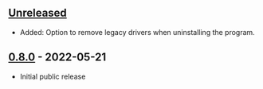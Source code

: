 ## [Unreleased]
  * Added: Option to remove legacy drivers when uninstalling the program.

## [0.8.0] - 2022-05-21
  * Initial public release

[Unreleased]: https://github.com/johnstevenson/pl2303-legacy/compare/0.8.0...HEAD
[0.8.0]: https://github.com/johnstevenson/pl2303-legacy/compare/2ac4a04daa...0.8.0
